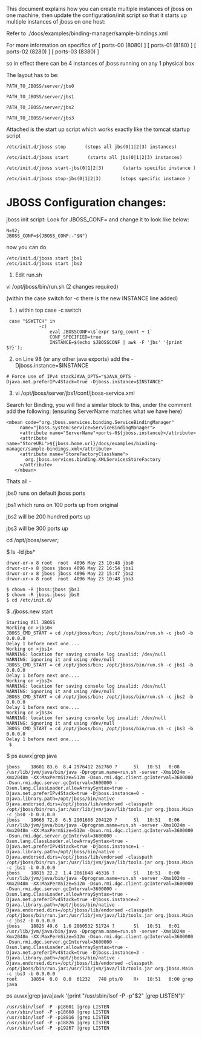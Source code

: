 This document explains how you can create multiple instances of jboss on one machine, then update the configuration/init script so that it starts up multiple instances of jboss on one host:


Refer to ./docs/examples/binding-manager/sample-bindings.xml

For more information on specifics of [ ports-00 (8080) ]  [ ports-01 (8180) ]  [  ports-02 (8280) ] [ ports-03 (8380) ]

so in effect there can be 4 instances of jboss running on any 1 physical box

The layout has to be:
```
PATH_TO_JBOSS/server/jbs0

PATH_TO_JBOSS/server/jbs1

PATH_TO_JBOSS/server/jbs2

PATH_TO_JBOSS/server/jbs3
```

Attached is the start up script which works exactly like the tomcat startup script

```
/etc/init.d/jboss stop       (stops all jbs(0|1|2|3) instances)

/etc/init.d/jboss start       (starts all jbs(0|1|2|3) instances)

/etc/init.d/jboss start-jbs(0|1|2|3)       (starts specific instance )

/etc/init.d/jboss stop-jbs(0|1|2|3)       (stops specific instance )
```

# JBOSS Configuration  changes:

jboss init script:
Look for JBOSS_CONF= and change it to look like below:
```
N=$2;
JBOSS_CONF=${JBOSS_CONF:-"$N"}
```
now you can do
```
/etc/init.d/jboss start jbs1
/etc/init.d/jboss start jbs2
```


1. Edit run.sh

vi /opt/jboss/bin/run.sh  (2 changes required)

(within the case switch for -c there is the new INSTANCE line added)
1. ) within top case -c switch
```
 case "$SWITCH" in
            -c)
                eval JBOSSCONF=\$`expr $arg_count + 1`
                CONF_SPECIFIED=true
                INSTANCE=$(echo $JBOSSCONF | awk -F 'jbs' '{print $2}');
``` 
 
 
2) on Line 98 (or any other java exports) add the -Djboss.instance=$INSTANCE
```
# Force use of IPv4 stackJAVA_OPTS="$JAVA_OPTS -Djava.net.preferIPv4Stack=true -Djboss.instance=$INSTANCE"
``` 

3. vi /opt/jboss/server/jbs1/conf/jboss-service.xml

Search for Binding, you will find a similar block to this, under the comment add the following: (ensuring ServerName matches what we have here)
```
<mbean code="org.jboss.services.binding.ServiceBindingManager"
     name="jboss.system:service=ServiceBindingManager">
     <attribute name="ServerName">ports-0${jboss.instance}</attribute>
     <attribute name="StoreURL">${jboss.home.url}/docs/examples/binding-manager/sample-bindings.xml</attribute>
     <attribute name="StoreFactoryClassName">
       org.jboss.services.binding.XMLServicesStoreFactory
     </attribute>
   </mbean>
```
Thats all -

jbs0 runs on default jboss ports

jbs1 which runs on 100 ports up from original

jbs2 will be 200 hundred ports up

jbs3 will be 300 ports up

cd /opt/jboss/server;

$ ls -ld jbs*
```
drwxr-xr-x 8 root  root  4096 May 23 10:48 jbs0
drwxr-xr-x 8 jboss jboss 4096 May 22 16:54 jbs1
drwxr-xr-x 8 jboss jboss 4096 May 22 15:47 jbs2
drwxr-xr-x 8 root  root  4096 May 23 10:48 jbs3
```
 
```
$ chown -R jboss:jboss jbs3
$ chown -R jboss:jboss jbs0
$ cd /etc/init.d/
```

$ ./jboss.new start
```
Starting All JBOSS
Working on >jbs0<
JBOSS_CMD_START = cd /opt/jboss/bin; /opt/jboss/bin/run.sh -c jbs0 -b 0.0.0.0
Delay 1 before next one....
Working on >jbs1<
WARNING: location for saving console log invalid: /dev/null
WARNING: ignoring it and using /dev/null
JBOSS_CMD_START = cd /opt/jboss/bin; /opt/jboss/bin/run.sh -c jbs1 -b 0.0.0.0
Delay 1 before next one....
Working on >jbs2<
WARNING: location for saving console log invalid: /dev/null
WARNING: ignoring it and using /dev/null
JBOSS_CMD_START = cd /opt/jboss/bin; /opt/jboss/bin/run.sh -c jbs2 -b 0.0.0.0
Delay 1 before next one....
Working on >jbs3<
WARNING: location for saving console log invalid: /dev/null
WARNING: ignoring it and using /dev/null
JBOSS_CMD_START = cd /opt/jboss/bin; /opt/jboss/bin/run.sh -c jbs3 -b 0.0.0.0
Delay 1 before next one....
 $
```

 $ ps auwx|grep java
```
jboss    18601 83.6  8.4 2976412 262760 ?      Sl   10:51   0:08 /usr/lib/jvm/java/bin/java -Dprogram.name=run.sh -server -Xms1024m -Xmx2048m -XX:MaxPermSize=512m -Dsun.rmi.dgc.client.gcInterval=3600000 -Dsun.rmi.dgc.server.gcInterval=3600000 -Dsun.lang.ClassLoader.allowArraySyntax=true -Djava.net.preferIPv4Stack=true -Djboss.instance=0 -Djava.library.path=/opt/jboss/bin/native -Djava.endorsed.dirs=/opt/jboss/lib/endorsed -classpath /opt/jboss/bin/run.jar:/usr/lib/jvm/java/lib/tools.jar org.jboss.Main -c jbs0 -b 0.0.0.0
jboss    18668 72.8  6.5 2901668 204120 ?      Sl   10:51   0:06 /usr/lib/jvm/java/bin/java -Dprogram.name=run.sh -server -Xms1024m -Xmx2048m -XX:MaxPermSize=512m -Dsun.rmi.dgc.client.gcInterval=3600000 -Dsun.rmi.dgc.server.gcInterval=3600000 -Dsun.lang.ClassLoader.allowArraySyntax=true -Djava.net.preferIPv4Stack=true -Djboss.instance=1 -Djava.library.path=/opt/jboss/bin/native -Djava.endorsed.dirs=/opt/jboss/lib/endorsed -classpath /opt/jboss/bin/run.jar:/usr/lib/jvm/java/lib/tools.jar org.jboss.Main -c jbs1 -b 0.0.0.0
jboss    18816 22.2  1.4 2861648 46316 ?       Sl   10:51   0:00 /usr/lib/jvm/java/bin/java -Dprogram.name=run.sh -server -Xms1024m -Xmx2048m -XX:MaxPermSize=512m -Dsun.rmi.dgc.client.gcInterval=3600000 -Dsun.rmi.dgc.server.gcInterval=3600000 -Dsun.lang.ClassLoader.allowArraySyntax=true -Djava.net.preferIPv4Stack=true -Djboss.instance=2 -Djava.library.path=/opt/jboss/bin/native -Djava.endorsed.dirs=/opt/jboss/lib/endorsed -classpath /opt/jboss/bin/run.jar:/usr/lib/jvm/java/lib/tools.jar org.jboss.Main -c jbs2 -b 0.0.0.0
jboss    18826 49.6  1.6 2860532 51724 ?       Sl   10:51   0:01 /usr/lib/jvm/java/bin/java -Dprogram.name=run.sh -server -Xms1024m -Xmx2048m -XX:MaxPermSize=512m -Dsun.rmi.dgc.client.gcInterval=3600000 -Dsun.rmi.dgc.server.gcInterval=3600000 -Dsun.lang.ClassLoader.allowArraySyntax=true -Djava.net.preferIPv4Stack=true -Djboss.instance=3 -Djava.library.path=/opt/jboss/bin/native -Djava.endorsed.dirs=/opt/jboss/lib/endorsed -classpath /opt/jboss/bin/run.jar:/usr/lib/jvm/java/lib/tools.jar org.jboss.Main -c jbs3 -b 0.0.0.0
root     18854  0.0  0.0  61232   748 pts/0    R+   10:51   0:00 grep java
```

ps auwx|grep java|awk '{print "/usr/sbin/lsof -P -p"$2" |grep LISTEN"}'

```
/usr/sbin/lsof -P -p18601 |grep LISTEN
/usr/sbin/lsof -P -p18668 |grep LISTEN
/usr/sbin/lsof -P -p18816 |grep LISTEN
/usr/sbin/lsof -P -p18826 |grep LISTEN
/usr/sbin/lsof -P -p19267 |grep LISTEN
```

